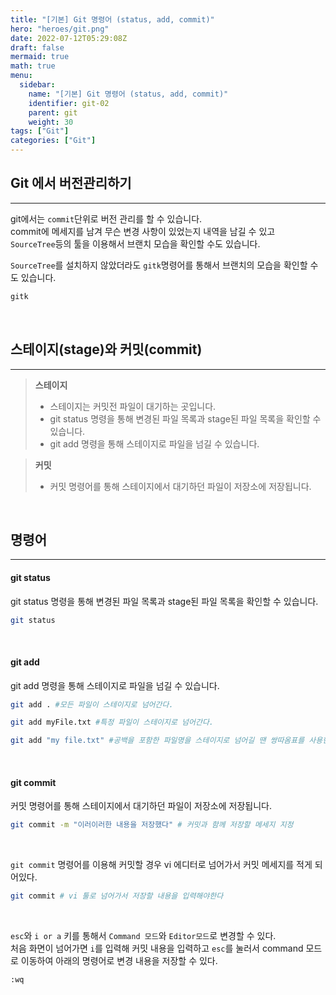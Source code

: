```yaml
---
title: "[기본] Git 명령어 (status, add, commit)"
hero: "heroes/git.png"
date: 2022-07-12T05:29:08Z
draft: false
mermaid: true
math: true
menu:
  sidebar:
    name: "[기본] Git 명령어 (status, add, commit)"
    identifier: git-02
    parent: git
    weight: 30
tags: ["Git"]
categories: ["Git"]
---
```


## Git 에서 버전관리하기
---
git에서는 `commit`단위로 버전 관리를 할 수 있습니다.\
commit에 메세지를 남겨 무슨 변경 사항이 있었는지 내역을 남길 수 있고\
`SourceTree`등의 툴을 이용해서 브랜치 모습을 확인할 수도 있습니다.

`SourceTree`를 설치하지 않았더라도 `gitk`명령어를 통해서 브랜치의 모습을 확인할 수도 있습니다.
```bash
gitk
```

&nbsp;

## 스테이지(stage)와 커밋(commit)
---
> **스테이지**
> * 스테이지는 커밋전 파일이 대기하는 곳입니다.
> * git status 명령을 통해 변경된 파일 목록과 stage된 파일 목록을 확인할 수 있습니다.
> * git add 명령을 통해 스테이지로 파일을 넘길 수 있습니다.

> **커밋**
> * 커밋 명령어를 통해 스테이지에서 대기하던 파일이 저장소에 저장됩니다.

&nbsp;

## 명령어
---
#### git status
git status 명령을 통해 변경된 파일 목록과 stage된 파일 목록을 확인할 수 있습니다.
```bash
git status
```

&nbsp;
#### git add
git add 명령을 통해 스테이지로 파일을 넘길 수 있습니다.
```bash
git add . #모든 파일이 스테이지로 넘어간다.
```
```bash
git add myFile.txt #특정 파일이 스테이지로 넘어간다.
```
```bash
git add "my file.txt" #공백을 포함한 파일명을 스테이지로 넘어길 땐 쌍따옴표를 사용한다.
```

&nbsp;
#### git commit
커밋 명령어를 통해 스테이지에서 대기하던 파일이 저장소에 저장됩니다.
```bash
git commit -m "이러이러한 내용을 저장했다" # 커밋과 함께 저장할 메세지 지정
```

&nbsp;

`git commit` 명령어를 이용해 커밋할 경우 vi 에디터로 넘어가서 커밋 메세지를 적게 되어있다.
```bash
git commit # vi 툴로 넘어가서 저장할 내용을 입력해야한다
```

&nbsp;

`esc`와 `i or a` 키를 통해서 `Command 모드`와 `Editor모드`로 변경할 수 있다.\
처음 화면이 넘어가면 `i`를 입력해 커밋 내용을 입력하고 `esc`를 눌러서 command 모드로 이동하여 아래의 명령어로 변경 내용을 저장할 수 있다.
```bash
:wq
```